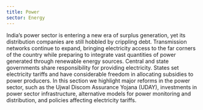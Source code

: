 ```yaml
---
title: Power
sector: Energy
---
```


India’s power sector is entering a new era of surplus generation, yet its distribution companies are still hobbled by crippling debt. Transmission networks continue to expand, bringing electricity access to the far corners of the country while preparing to integrate vast quantities of power generated through renewable energy sources. Central and state governments share responsibility for providing electricity. States set electricity tariffs and have considerable freedom in allocating subsidies to power producers. In this section we highlight major reforms in the power sector, such as the Ujwal Discom Assurance Yojana (UDAY), investments in power sector infrastructure, alternative models for power monitoring and distribution, and policies affecting electricity tariffs.
